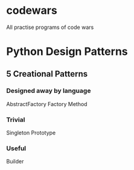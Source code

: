 # codewars
All practise programs of code wars

# Python Design Patterns
## 5 Creational Patterns
### Designed away by language

AbstractFactory
Factory Method

### Trivial
Singleton
Prototype

### Useful
Builder

